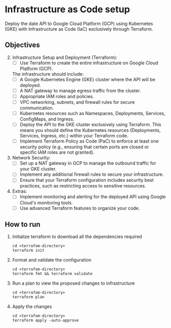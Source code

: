 # Infrastructure as Code setup

Deploy the date API to Google Cloud Platform (GCP) using Kubernetes (GKE) with Infrastructure as Code (IaC) exclusively through Terraform.

## Objectives
2. Infrastructure Setup and Deployment (Terraform): 
   - [ ] Use Terraform to create the entire infrastructure on Google Cloud Platform (GCP).
   
   The infrastructure should include: 
      - [ ] A Google Kubernetes Engine (GKE) cluster where the API will be deployed. 
      - [ ] A NAT gateway to manage egress traffic from the cluster. 
      - [ ] Appropriate IAM roles and policies. 
      - [ ] VPC networking, subnets, and firewall rules for secure communication. 
      - [ ] Kubernetes resources such as Namespaces, Deployments, Services, ConfigMaps, and Ingress. 
      - [ ] Deploy the API to the GKE cluster exclusively using Terraform. This means you should define the Kubernetes resources (Deployments, Services, Ingress, etc.) within your Terraform code. 
      - [ ] Implement Terraform Policy as Code (PaC) to enforce at least one security policy (e.g., ensuring that certain ports are closed or specific IAM roles are not granted). 
4. Network Security: 
   - [ ] Set up a NAT gateway in GCP to manage the outbound traffic for your GKE cluster. 
   - [ ] Implement any additional firewall rules to secure your infrastructure.   
   - [ ] Ensure that your Terraform configuration includes security best practices, such as restricting access to sensitive resources. 
5. Extras:
   - [ ] Implement monitoring and alerting for the deployed API using Google Cloud's monitoring tools. 
   - [ ] Use advanced Terraform features to organize your code.

## How to run
1. Initialize terraform to download all the dependencies required
    ```
    cd <terrafom-directory>
    terraform init
    ```
2. Format and validate the configuration
    ```
    cd <terrafom-directory>
    terraform fmt && terraform validate
    ```
3. Run a plan to view the proposed changes to infrastructure
    ```
    cd <terrafom-directory>
    terraform plan
    ```
4. Apply the changes
    ```
    cd <terrafom-directory>
    terraform apply -auto-approve
    ```